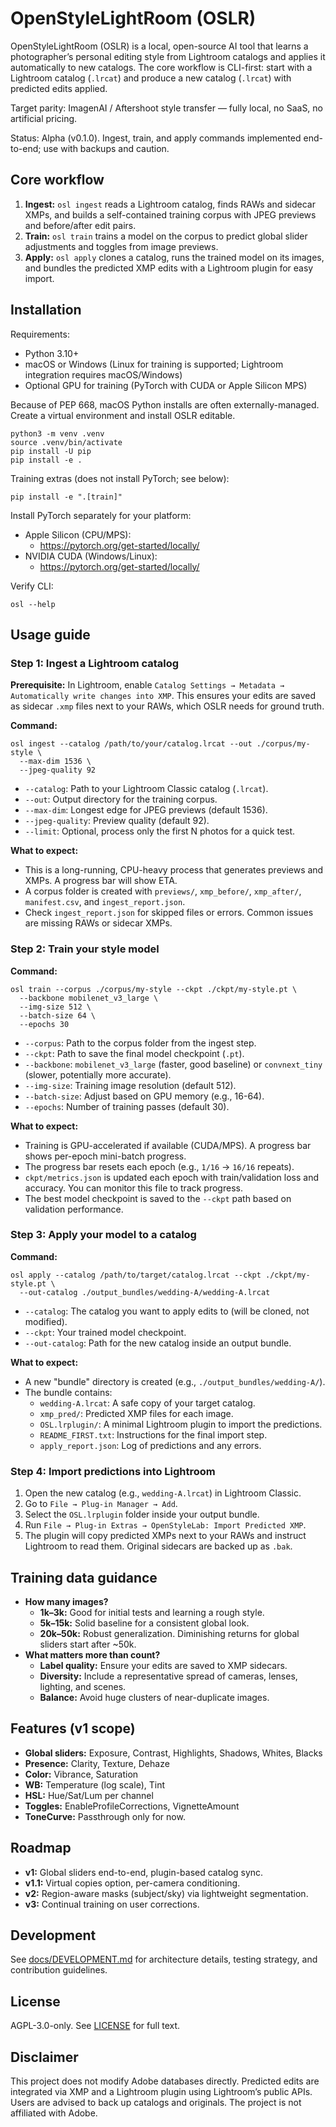 # OpenStyleLightRoom (OSLR)

OpenStyleLightRoom (OSLR) is a local, open-source AI tool that learns a photographer’s personal editing style from Lightroom catalogs and applies it automatically to new catalogs. The core workflow is CLI-first: start with a Lightroom catalog (`.lrcat`) and produce a new catalog (`.lrcat`) with predicted edits applied.

Target parity: ImagenAI / Aftershoot style transfer — fully local, no SaaS, no artificial pricing.

Status: Alpha (v0.1.0). Ingest, train, and apply commands implemented end-to-end; use with backups and caution.


## Core workflow

1) **Ingest:** `osl ingest` reads a Lightroom catalog, finds RAWs and sidecar XMPs, and builds a self-contained training corpus with JPEG previews and before/after edit pairs.
2) **Train:** `osl train` trains a model on the corpus to predict global slider adjustments and toggles from image previews.
3) **Apply:** `osl apply` clones a catalog, runs the trained model on its images, and bundles the predicted XMP edits with a Lightroom plugin for easy import.


## Installation

Requirements:
- Python 3.10+
- macOS or Windows (Linux for training is supported; Lightroom integration requires macOS/Windows)
- Optional GPU for training (PyTorch with CUDA or Apple Silicon MPS)

Because of PEP 668, macOS Python installs are often externally-managed. Create a virtual environment and install OSLR editable.

```
python3 -m venv .venv
source .venv/bin/activate
pip install -U pip
pip install -e .
```

Training extras (does not install PyTorch; see below):
```
pip install -e ".[train]"
```

Install PyTorch separately for your platform:
- Apple Silicon (CPU/MPS):
  - https://pytorch.org/get-started/locally/
- NVIDIA CUDA (Windows/Linux):
  - https://pytorch.org/get-started/locally/

Verify CLI:
```
osl --help
```


## Usage guide

### Step 1: Ingest a Lightroom catalog

**Prerequisite:** In Lightroom, enable `Catalog Settings → Metadata → Automatically write changes into XMP`. This ensures your edits are saved as sidecar `.xmp` files next to your RAWs, which OSLR needs for ground truth.

**Command:**
```
osl ingest --catalog /path/to/your/catalog.lrcat --out ./corpus/my-style \
  --max-dim 1536 \
  --jpeg-quality 92
```

- `--catalog`: Path to your Lightroom Classic catalog (`.lrcat`).
- `--out`: Output directory for the training corpus.
- `--max-dim`: Longest edge for JPEG previews (default 1536).
- `--jpeg-quality`: Preview quality (default 92).
- `--limit`: Optional, process only the first N photos for a quick test.

**What to expect:**
- This is a long-running, CPU-heavy process that generates previews and XMPs. A progress bar will show ETA.
- A corpus folder is created with `previews/`, `xmp_before/`, `xmp_after/`, `manifest.csv`, and `ingest_report.json`.
- Check `ingest_report.json` for skipped files or errors. Common issues are missing RAWs or sidecar XMPs.

### Step 2: Train your style model

**Command:**
```
osl train --corpus ./corpus/my-style --ckpt ./ckpt/my-style.pt \
  --backbone mobilenet_v3_large \
  --img-size 512 \
  --batch-size 64 \
  --epochs 30
```

- `--corpus`: Path to the corpus folder from the ingest step.
- `--ckpt`: Path to save the final model checkpoint (`.pt`).
- `--backbone`: `mobilenet_v3_large` (faster, good baseline) or `convnext_tiny` (slower, potentially more accurate).
- `--img-size`: Training image resolution (default 512).
- `--batch-size`: Adjust based on GPU memory (e.g., 16-64).
- `--epochs`: Number of training passes (default 30).

**What to expect:**
- Training is GPU-accelerated if available (CUDA/MPS). A progress bar shows per-epoch mini-batch progress.
- The progress bar resets each epoch (e.g., `1/16` → `16/16` repeats).
- `ckpt/metrics.json` is updated each epoch with train/validation loss and accuracy. You can monitor this file to track progress.
- The best model checkpoint is saved to the `--ckpt` path based on validation performance.

### Step 3: Apply your model to a catalog

**Command:**
```
osl apply --catalog /path/to/target/catalog.lrcat --ckpt ./ckpt/my-style.pt \
  --out-catalog ./output_bundles/wedding-A/wedding-A.lrcat
```

- `--catalog`: The catalog you want to apply edits to (will be cloned, not modified).
- `--ckpt`: Your trained model checkpoint.
- `--out-catalog`: Path for the new catalog inside an output bundle.

**What to expect:**
- A new "bundle" directory is created (e.g., `./output_bundles/wedding-A/`).
- The bundle contains:
  - `wedding-A.lrcat`: A safe copy of your target catalog.
  - `xmp_pred/`: Predicted XMP files for each image.
  - `OSL.lrplugin/`: A minimal Lightroom plugin to import the predictions.
  - `README_FIRST.txt`: Instructions for the final import step.
  - `apply_report.json`: Log of predictions and any errors.

### Step 4: Import predictions into Lightroom

1) Open the new catalog (e.g., `wedding-A.lrcat`) in Lightroom Classic.
2) Go to `File → Plug-in Manager → Add`.
3) Select the `OSL.lrplugin` folder inside your output bundle.
4) Run `File → Plug-in Extras → OpenStyleLab: Import Predicted XMP`.
5) The plugin will copy predicted XMPs next to your RAWs and instruct Lightroom to read them. Original sidecars are backed up as `.bak`.


## Training data guidance

- **How many images?**
  - **1k–3k:** Good for initial tests and learning a rough style.
  - **5k–15k:** Solid baseline for a consistent global look.
  - **20k–50k:** Robust generalization. Diminishing returns for global sliders start after ~50k.
- **What matters more than count?**
  - **Label quality:** Ensure your edits are saved to XMP sidecars.
  - **Diversity:** Include a representative spread of cameras, lenses, lighting, and scenes.
  - **Balance:** Avoid huge clusters of near-duplicate images.


## Features (v1 scope)

- **Global sliders:** Exposure, Contrast, Highlights, Shadows, Whites, Blacks
- **Presence:** Clarity, Texture, Dehaze
- **Color:** Vibrance, Saturation
- **WB:** Temperature (log scale), Tint
- **HSL:** Hue/Sat/Lum per channel
- **Toggles:** EnableProfileCorrections, VignetteAmount
- **ToneCurve:** Passthrough only for now.


## Roadmap

- **v1:** Global sliders end-to-end, plugin-based catalog sync.
- **v1.1:** Virtual copies option, per-camera conditioning.
- **v2:** Region-aware masks (subject/sky) via lightweight segmentation.
- **v3:** Continual training on user corrections.


## Development

See [docs/DEVELOPMENT.md](docs/DEVELOPMENT.md) for architecture details, testing strategy, and contribution guidelines.


## License

AGPL-3.0-only. See [LICENSE](LICENSE) for full text.


## Disclaimer

This project does not modify Adobe databases directly. Predicted edits are integrated via XMP and a Lightroom plugin using Lightroom’s public APIs. Users are advised to back up catalogs and originals. The project is not affiliated with Adobe.